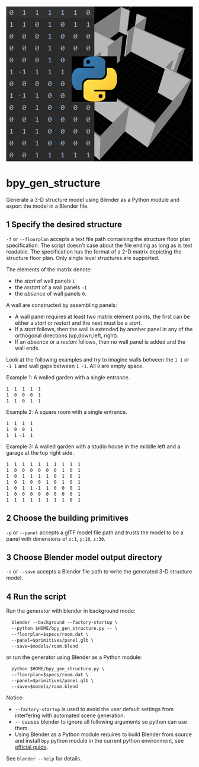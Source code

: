 ![Logo image](logo.png)

# bpy_gen_structure
Generate a 3-D structure model using Blender as a Python module and export the model in a Blender file.

## 1 Specify the desired structure
`-f` or `--floorplan` accepts a text file path containing the structure floor plan specification. The script doesn't case 
about the file ending as long as is text readable. The specification has the format of a 2-D matrix depicting the 
structure floor plan. Only single level structures are supported.

The elements of the matrix denote: 
 * the _start_ of wall panels `1`
 * the _restart_ of a wall panels `-1`
 * the _absence_ of wall panels `0`. 
 
A wall are constructed by assembling panels:
 * A wall panel requires at least two matrix element points, the first can be either a _start_ or _restart_ and the next 
 must be a _start_. 
 * If a _start_ follows, then the wall is extended by another panel in any of the orthogonal directions (up,down,left,
 right). 
 * If an _absence_ or a _restart_ follows, then no wall panel is added and the wall ends.

Look at the following examples and try to imagine walls between the `1 1` or `-1 1` and wall gaps between `1 -1`. All
 `0` are empty space.
 
Example 1: A walled garden with a single entrance.
```text
1  1  1  1  1
1  0  0  0  1
1  1  0  1  1
```
Example 2: A square room with a single entrance.
```text
1  1  1  1
1  0  0  1
1  1 -1  1
```
Example 3: A walled garden with a studio house in the middle left and a garage at the top right side.
```text
1  1  1  1  1  1  1  1  1  1
1  0  0  0  0  0  0  1  0  1
1  0  1  1  1  1  0  1  0  1
1  0  1  0  0  1  0  1  0  1
1  0  1  1 -1  1  0  0  0  1
1  0  0  0  0  0  0  0  0  1
1  1  1  1  1  1  1  1  0  1
```

## 2 Choose the building primitives
`-p` or `--panel` accepts a glTF model file path and trusts the model to be a panel with dimensions of `x:1`, `y:10`, `z:30`.

## 3 Choose Blender model output directory
`-s` or `--save` accepts a Blender file path to write the generated 3-D structure model.

## 4 Run the script
Run the generator with blender in background mode:
```shell script
  blender --background --factory-startup \
  --python $HOME/bpy_gen_structure.py -- \
  --floorplan=$specs/room.dat \
  --panel=$primitives/panel.glb \
  --save=$models/room.blend
```
or run the generator using Blender as a Python module:
```shell script
  python $HOME/bpy_gen_structure.py \
  --floorplan=$specs/room.dat \
  --panel=$primitives/panel.glb \
  --save=$models/room.blend
```
Notice:
 
 * `--factory-startup` is used to avoid the user default settings from interfering with automated scene generation.
 * `--` causes blender to ignore all following arguments so python can use them.
 * Using Blender as a Python module requires to build Blender from source and install `bpy` python module in the current
   python environment, see [official guide](https://wiki.blender.org/wiki/Building_Blender/Other/BlenderAsPyModule).

 See `blender --help` for details.
 